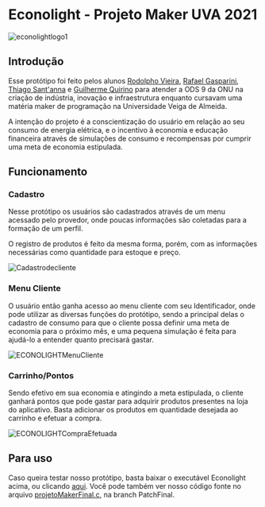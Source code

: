 # Econolight - Projeto Maker UVA 2021
![econolightlogo1](https://user-images.githubusercontent.com/48632799/155258817-947cf36b-9764-4f25-b961-6793774cca14.jpeg)


## Introdução
Esse protótipo foi feito pelos alunos [Rodolpho Vieira](https://github.com/RodWolt), [Rafael Gasparini](https://github.com/RSGasparini), [Thiago Sant'anna](https://github.com/thisantm) e [Guilherme Quirino](https://github.com/Warkype) para atender a ODS 9 da ONU na criação de indústria, inovação e infraestrutura enquanto cursavam uma matéria maker de programação na Universidade Veiga de Almeida.

A intenção do projeto é a conscientização do usuário em relação ao seu consumo de energia elétrica, e o incentivo à economia e educação financeira através de simulações de consumo e recompensas por cumprir uma meta de economia estipulada.

## Funcionamento
### Cadastro

Nesse protótipo os usuários são cadastrados através de um menu acessado pelo provedor, onde poucas informações são coletadas para a formação de um perfil.

O registro de produtos é feito da mesma forma, porém, com as informações necessárias como quantidade para estoque e preço.

![Cadastrodecliente](https://user-images.githubusercontent.com/48632799/155260143-e81b1087-45ee-4753-a117-fa4f3bb93c8c.png)

### Menu Cliente
O usuário então ganha acesso ao menu cliente com seu Identificador, onde pode utilizar as diversas funções do protótipo, sendo a principal delas o cadastro de consumo para que o cliente possa definir uma meta de economia para o próximo mês, e uma pequena simulação é feita para ajudá-lo a entender quanto precisará gastar.

![ECONOLIGHTMenuCliente](https://user-images.githubusercontent.com/48632799/155260517-239347c8-fe8f-4707-b8af-b7fab97b446f.png)

### Carrinho/Pontos
Sendo efetivo em sua economia e atingindo a meta estipulada, o cliente ganhará pontos que pode gastar para adquirir produtos presentes na loja do aplicativo.
Basta adicionar os produtos em quantidade desejada ao carrinho e efetuar a compra.

![ECONOLIGHTCompraEfetuada](https://user-images.githubusercontent.com/48632799/155260910-283a236e-02e4-4245-8226-2e42b269fe79.png)

## Para uso
Caso queira testar nosso protótipo, basta baixar o executável Econolight acima, ou clicando [aqui](https://github.com/RodWolt/ProjetoMakerUVA/raw/PatchFinal/Econolight.exe).
Você pode também ver nosso código fonte no arquivo [projetoMakerFinal.c](https://github.com/RodWolt/ProjetoMakerUVA/blob/PatchFinal/projetoMakerFinal.c), na branch PatchFinal.

